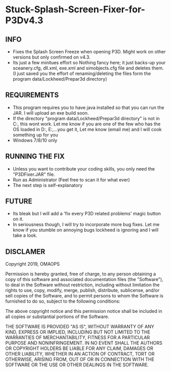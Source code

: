 # Stuck-Splash-Screen-Fixer-for-P3Dv4.3

INFO
--------------------------------------------------------------------------------------------------------------------------------
* Fixes the Splash Screen Freeze when opening P3D. Might work on other versions but only confirmed on v4.3.
* Its just a few minitues effort so Nothing fancy here; it just backs-up your sceanery.cfg, dll.xml, exe.xml and simobjects.cfg file and deletes them. (I just saved you the effort of renaming/deleting the files form the program data/Lockheed/Prepar3d directory)

REQUIREMENTS
--------------------------------------------------------------------------------------------------------------------------------
* This program requires you to have java installed so that you can run the JAR. I will upload an exe build soon.
* If the directory "program data/Lockheed/Prepar3d directory" is not in C:\, this wont work. Let me know if you are one of the few who has the OS loaded in D:\, E:\,...you get it, Let me know (email me) and I will cook something up for you
* Windows 7/8/10 only

RUNNING THE FIX
--------------------------------------------------------------------------------------------------------------------------------
* Unless you want to contribute your coding skills, you only need the "P3DFixer.JAR" file.
* Run as Administrator (Feel free to scan it for what ever)
* The next step is self-explanatory

FUTURE
--------------------------------------------------------------------------------------------------------------------------------
* Its bleak but I will add a 'fix every P3D related problems' magic button on it.
* In seriousness though, I will try to incorporate more bug fixes. Let me know if you stumble on annoying bugs lockheed is ignoring and I will take a look.

DISCLAMER
--------------------------------------------------------------------------------------------------------------------------------
Copyright 2019, OMAOPS

Permission is hereby granted, free of charge, to any person obtaining a copy of this software and associated documentation files (the "Software"), to deal in the Software without restriction, including without limitation the rights to use, copy, modify, merge, publish, distribute, sublicense, and/or sell copies of the Software, and to permit persons to whom the Software is furnished to do so, subject to the following conditions:

The above copyright notice and this permission notice shall be included in all copies or substantial portions of the Software.

THE SOFTWARE IS PROVIDED "AS IS", WITHOUT WARRANTY OF ANY KIND, EXPRESS OR IMPLIED, INCLUDING BUT NOT LIMITED TO THE WARRANTIES OF MERCHANTABILITY, FITNESS FOR A PARTICULAR PURPOSE AND NONINFRINGEMENT. IN NO EVENT SHALL THE AUTHORS OR COPYRIGHT HOLDERS BE LIABLE FOR ANY CLAIM, DAMAGES OR OTHER LIABILITY, WHETHER IN AN ACTION OF CONTRACT, TORT OR OTHERWISE, ARISING FROM, OUT OF OR IN CONNECTION WITH THE SOFTWARE OR THE USE OR OTHER DEALINGS IN THE SOFTWARE.

